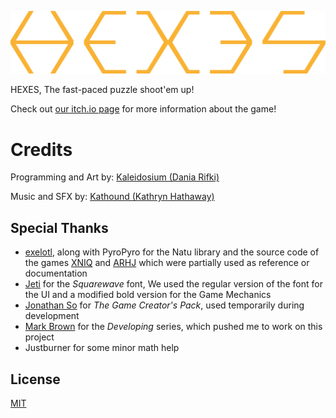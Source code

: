 <p align="center"><img width="550" src=".github/HEXES - Logo.png" alt="HEXES Segments Logo"></p>

HEXES, The fast-paced puzzle shoot'em up!

Check out [our itch.io page](https://kaleidosium.itch.io/hexes) for more information about the game!

# Credits

Programming and Art by: [Kaleidosium (Dania Rifki)](https://github.com/Kaleidosium)

Music and SFX by: [Kathound (Kathryn Hathaway)](https://kathrynhathaway.bandcamp.com)

## Special Thanks

- [exelotl](https://natu.exelo.tl), along with PyroPyro for the Natu library and the source code of the games [XNIQ](https://git.sr.ht/~exelotl/xniq) and [ARHJ](https://git.sr.ht/~pyropyro/A-Rushed-Hack-Job) which were partially used as reference or documentation
- [Jeti](https://fontenddev.com) for the *Squarewave* font, We used the regular version of the font for the UI and a modified bold version for the Game Mechanics
- [Jonathan So](https://jonathan-so.itch.io/creatorpack) for *The Game Creator's Pack*, used temporarily during development
- [Mark Brown](https://www.youtube.com/c/MarkBrownGMT) for the *Developing* series, which pushed me to work on this project
- Justburner for some minor math help

## License

[MIT](LICENSE)
